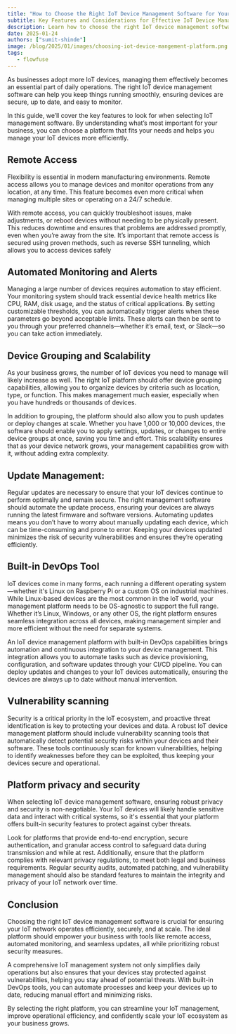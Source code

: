 ```yaml
---
title: "How to Choose the Right IoT Device Management Software for Your Business"
subtitle: Key Features and Considerations for Effective IoT Device Management
description: Learn how to choose the right IoT device management software for your business.
date: 2025-01-24
authors: ["sumit-shinde"]
image: /blog/2025/01/images/choosing-iot-device-mangement-platform.png
tags:
   - flowfuse
---
```


As businesses adopt more IoT devices, managing them effectively becomes an essential part of daily operations. The right IoT device management software can help you keep things running smoothly, ensuring devices are secure, up to date, and easy to monitor.

<!--more-->

In this guide, we’ll cover the key features to look for when selecting IoT management software. By understanding what’s most important for your business, you can choose a platform that fits your needs and helps you manage your IoT devices more efficiently.

## Remote Access

Flexibility is essential in modern manufacturing environments. Remote access allows you to manage devices and monitor operations from any location, at any time. This feature becomes even more critical when managing multiple sites or operating on a 24/7 schedule.

With remote access, you can quickly troubleshoot issues, make adjustments, or reboot devices without needing to be physically present. This reduces downtime and ensures that problems are addressed promptly, even when you’re away from the site. It’s important that remote access is secured using proven methods, such as reverse SSH tunneling, which allows you to access devices safely

## Automated Monitoring and Alerts

Managing a large number of devices requires automation to stay efficient. Your monitoring system should track essential device health metrics like CPU, RAM, disk usage, and the status of critical applications. By setting customizable thresholds, you can automatically trigger alerts when these parameters go beyond acceptable limits. These alerts can then be sent to you through your preferred channels—whether it’s email, text, or Slack—so you can take action immediately.

## Device Grouping and Scalability

As your business grows, the number of IoT devices you need to manage will likely increase as well. The right IoT platform should offer device grouping capabilities, allowing you to organize devices by criteria such as location, type, or function. This makes management much easier, especially when you have hundreds or thousands of devices.

In addition to grouping, the platform should also allow you to push updates or deploy changes at scale. Whether you have 1,000 or 10,000 devices, the software should enable you to apply settings, updates, or changes to entire device groups at once, saving you time and effort. This scalability ensures that as your device network grows, your management capabilities grow with it, without adding extra complexity.

## Update Management:

Regular updates are necessary to ensure that your IoT devices continue to perform optimally and remain secure. The right management software should automate the update process, ensuring your devices are always running the latest firmware and software versions.
Automating updates means you don’t have to worry about manually updating each device, which can be time-consuming and prone to error. Keeping your devices updated minimizes the risk of security vulnerabilities and ensures they’re operating efficiently.

## Built-in DevOps Tool

IoT devices come in many forms, each running a different operating system—whether it's Linux on Raspberry Pi or a custom OS on industrial machines. While Linux-based devices are the most common in the IoT world, your management platform needs to be OS-agnostic to support the full range. Whether it’s Linux, Windows, or any other OS, the right platform ensures seamless integration across all devices, making management simpler and more efficient without the need for separate systems.

An IoT device management platform with built-in DevOps capabilities brings automation and continuous integration to your device management. This integration allows you to automate tasks such as device provisioning, configuration, and software updates through your CI/CD pipeline. You can deploy updates and changes to your IoT devices automatically, ensuring the devices are always up to date without manual intervention.

## Vulnerability scanning

Security is a critical priority in the IoT ecosystem, and proactive threat identification is key to protecting your devices and data. A robust IoT device management platform should include vulnerability scanning tools that automatically detect potential security risks within your devices and their software. These tools continuously scan for known vulnerabilities, helping to identify weaknesses before they can be exploited, thus keeping your devices secure and operational.

## Platform privacy and security

When selecting IoT device management software, ensuring robust privacy and security is non-negotiable. Your IoT devices will likely handle sensitive data and interact with critical systems, so it's essential that your platform offers built-in security features to protect against cyber threats.

Look for platforms that provide end-to-end encryption, secure authentication, and granular access control to safeguard data during transmission and while at rest. Additionally, ensure that the platform complies with relevant privacy regulations, to meet both legal and business requirements. Regular security audits, automated patching, and vulnerability management should also be standard features to maintain the integrity and privacy of your IoT network over time.

## Conclusion

Choosing the right IoT device management software is crucial for ensuring your IoT network operates efficiently, securely, and at scale. The ideal platform should empower your business with tools like remote access, automated monitoring, and seamless updates, all while prioritizing robust security measures.

A comprehensive IoT management system not only simplifies daily operations but also ensures that your devices stay protected against vulnerabilities, helping you stay ahead of potential threats. With built-in DevOps tools, you can automate processes and keep your devices up to date, reducing manual effort and minimizing risks.

By selecting the right platform, you can streamline your IoT management, improve operational efficiency, and confidently scale your IoT ecosystem as your business grows.